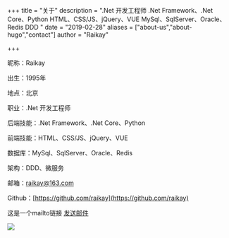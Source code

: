 +++
title = "关于"
description = ".Net 开发工程师 .Net Framework、.Net Core、Python HTML、CSS/JS、jQuery、VUE MySql、SqlServer、Oracle、Redis DDD  "
date = "2019-02-28"
aliases = ["about-us","about-hugo","contact"]
author = "Raikay"

+++

昵称：Raikay  

出生：1995年  

地点：北京 

职业：.Net 开发工程师

后端技能：.Net Framework、.Net Core、Python  

前端技能：HTML、CSS/JS、jQuery、VUE  

数据库：MySql、SqlServer、Oracle、Redis  

架构：DDD、微服务  


邮箱：<raikay@163.com>

Github：[https://github.com/raikay](https://github.com/raikay)

<p>这是一个mailto链接
<a href="mailto:Raikay@163.com
        ?cc=Raikay@163.com
  &subject=邮件主题
  &body=这里是有%0d%0a邮件内容"> 发送邮件</a></p>

![](http://blogimg.raikay.com/330646238611509248.png)
